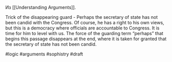 Из [[Understanding Arguments]].

Trick of the disappearing guard - Perhaps the secretary of state has not been candid with the Congress. Of course, he has a right to his own views, but this is a democracy where officials are accountable to Congress. It is time for him to level with us. The force of the guarding term “perhaps” that begins this passage disappears at the end, where it is taken for granted that the secretary of state has not been candid. 

#logic #arguments #sophistry
#draft